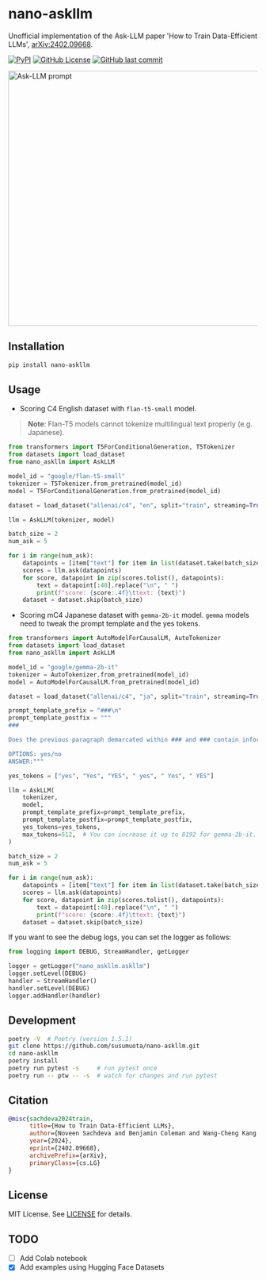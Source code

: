 # nano-askllm

Unofficial implementation of the Ask-LLM paper 'How to Train Data-Efficient LLMs', [arXiv:2402.09668](https://arxiv.org/abs/2402.09668).

[![PyPI](https://img.shields.io/pypi/v/nano-askllm?color=blue)](https://pypi.org/project/nano-askllm/)
[![GitHub License](https://img.shields.io/github/license/susumuota/nano-askllm)](https://github.com/susumuota/nano-askllm/blob/main/LICENSE)
[![GitHub last commit](https://img.shields.io/github/last-commit/susumuota/nano-askllm)](https://github.com/susumuota/nano-askllm/commits)

<img width="514" alt="Ask-LLM prompt" src="https://github.com/susumuota/nano-askllm/assets/1632335/f7bd37dc-3702-43f9-a6db-d4f74d7822ea">

## Installation

```bash
pip install nano-askllm
```

## Usage

- Scoring C4 English dataset with `flan-t5-small` model.
> **Note**: Flan-T5 models cannot tokenize multilingual text properly (e.g. Japanese).

```python
from transformers import T5ForConditionalGeneration, T5Tokenizer
from datasets import load_dataset
from nano_askllm import AskLLM

model_id = "google/flan-t5-small"
tokenizer = T5Tokenizer.from_pretrained(model_id)
model = T5ForConditionalGeneration.from_pretrained(model_id)

dataset = load_dataset("allenai/c4", "en", split="train", streaming=True)

llm = AskLLM(tokenizer, model)

batch_size = 2
num_ask = 5

for i in range(num_ask):
    datapoints = [item["text"] for item in list(dataset.take(batch_size))]
    scores = llm.ask(datapoints)
    for score, datapoint in zip(scores.tolist(), datapoints):
        text = datapoint[:40].replace("\n", " ")
        print(f"score: {score:.4f}\ttext: {text}")
    dataset = dataset.skip(batch_size)
```

- Scoring mC4 Japanese dataset with `gemma-2b-it` model. `gemma` models need to tweak the prompt template and the yes tokens.

```python
from transformers import AutoModelForCausalLM, AutoTokenizer
from datasets import load_dataset
from nano_askllm import AskLLM

model_id = "google/gemma-2b-it"
tokenizer = AutoTokenizer.from_pretrained(model_id)
model = AutoModelForCausalLM.from_pretrained(model_id)

dataset = load_dataset("allenai/c4", "ja", split="train", streaming=True)

prompt_template_prefix = "###\n"
prompt_template_postfix = """
###

Does the previous paragraph demarcated within ### and ### contain informative signal for pre-training a large-language model? An informative datapoint should be well-formatted, contain some usable knowledge of the world, and strictly NOT have any harmful, racist, sexist, etc. content.

OPTIONS: yes/no
ANSWER:"""

yes_tokens = ["yes", "Yes", "YES", " yes", " Yes", " YES"]

llm = AskLLM(
    tokenizer,
    model,
    prompt_template_prefix=prompt_template_prefix,
    prompt_template_postfix=prompt_template_postfix,
    yes_tokens=yes_tokens,
    max_tokens=512,  # You can increase it up to 8192 for gemma-2b-it.
)

batch_size = 2
num_ask = 5

for i in range(num_ask):
    datapoints = [item["text"] for item in list(dataset.take(batch_size))]
    scores = llm.ask(datapoints)
    for score, datapoint in zip(scores.tolist(), datapoints):
        text = datapoint[:40].replace("\n", " ")
        print(f"score: {score:.4f}\ttext: {text}")
    dataset = dataset.skip(batch_size)
```

If you want to see the debug logs, you can set the logger as follows:

```python
from logging import DEBUG, StreamHandler, getLogger

logger = getLogger("nano_askllm.askllm")
logger.setLevel(DEBUG)
handler = StreamHandler()
handler.setLevel(DEBUG)
logger.addHandler(handler)
```

## Development

```bash
poetry -V  # Poetry (version 1.5.1)
git clone https://github.com/susumuota/nano-askllm.git
cd nano-askllm
poetry install
poetry run pytest -s     # run pytest once
poetry run -- ptw -- -s  # watch for changes and run pytest
```

## Citation

```bibtex
@misc{sachdeva2024train,
      title={How to Train Data-Efficient LLMs},
      author={Noveen Sachdeva and Benjamin Coleman and Wang-Cheng Kang and Jianmo Ni and Lichan Hong and Ed H. Chi and James Caverlee and Julian McAuley and Derek Zhiyuan Cheng},
      year={2024},
      eprint={2402.09668},
      archivePrefix={arXiv},
      primaryClass={cs.LG}
}
```

## License

MIT License. See [LICENSE](LICENSE) for details.

## TODO

- [ ] Add Colab notebook
- [x] Add examples using Hugging Face Datasets
